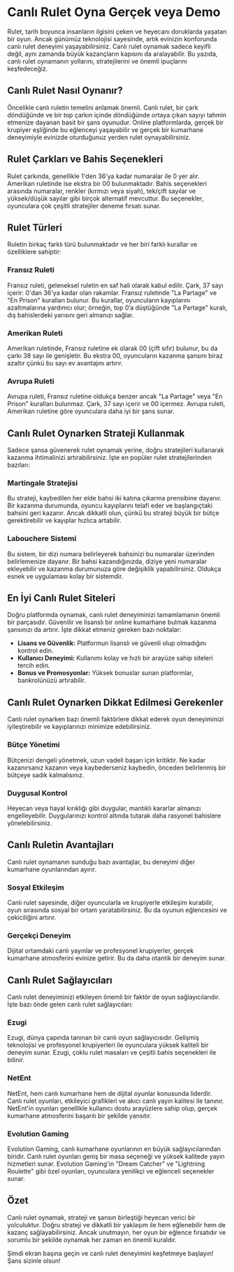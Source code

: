 # Canlı Rulet Oyna Gerçek veya Demo

Rulet, tarih boyunca insanların ilgisini çeken ve heyecanı doruklarda yaşatan bir oyun. Ancak günümüz teknolojisi sayesinde, artık evinizin konforunda canlı rulet deneyimi yaşayabilirsiniz. Canlı rulet oynamak sadece keyifli değil, aynı zamanda büyük kazançların kapısını da aralayabilir. Bu yazıda, canlı rulet oynamanın yollarını, stratejilerini ve önemli ipuçlarını keşfedeceğiz.

## Canlı Rulet Nasıl Oynanır?

Öncelikle canlı ruletin temelini anlamak önemli. Canlı rulet, bir çark döndüğünde ve bir top çarkın içinde döndüğünde ortaya çıkan sayıyı tahmin etmenize dayanan basit bir şans oyunudur. Online platformlarda, gerçek bir krupiyer eşliğinde bu eğlenceyi yaşayabilir ve gerçek bir kumarhane deneyimiyle evinizde oturduğunuz yerden rulet oynayabilirsiniz.

## Rulet Çarkları ve Bahis Seçenekleri

Rulet çarkında, genellikle 1'den 36'ya kadar numaralar ile 0 yer alır. Amerikan ruletinde ise ekstra bir 00 bulunmaktadır. Bahis seçenekleri arasında numaralar, renkler (kırmızı veya siyah), tek/çift sayılar ve yüksek/düşük sayılar gibi birçok alternatif mevcuttur. Bu seçenekler, oyunculara çok çeşitli stratejiler deneme fırsatı sunar.

## Rulet Türleri

Ruletin birkaç farklı türü bulunmaktadır ve her biri farklı kurallar ve özelliklere sahiptir:

### Fransız Ruleti

Fransız ruleti, geleneksel ruletin en saf hali olarak kabul edilir. Çark, 37 sayı içerir: 0'dan 36'ya kadar olan rakamlar. Fransız ruletinde "La Partage" ve "En Prison" kuralları bulunur. Bu kurallar, oyuncuların kayıplarını azaltmalarına yardımcı olur; örneğin, top 0’a düştüğünde "La Partage" kuralı, dış bahislerdeki yarısını geri almanızı sağlar.

### Amerikan Ruleti

Amerikan ruletinde, Fransız ruletine ek olarak 00 (çift sıfır) bulunur, bu da çarkı 38 sayı ile genişletir. Bu ekstra 00, oyuncuların kazanma şansını biraz azaltır çünkü bu sayı ev avantajını artırır.

### Avrupa Ruleti

Avrupa ruleti, Fransız ruletine oldukça benzer ancak "La Partage" veya "En Prison" kuralları bulunmaz. Çark, 37 sayı içerir ve 00 içermez. Avrupa ruleti, Amerikan ruletine göre oyunculara daha iyi bir şans sunar.

## Canlı Rulet Oynarken Strateji Kullanmak

Sadece şansa güvenerek rulet oynamak yerine, doğru stratejileri kullanarak kazanma ihtimalinizi artırabilirsiniz. İşte en popüler rulet stratejilerinden bazıları:

### Martingale Stratejisi

Bu strateji, kaybedilen her elde bahsi iki katına çıkarma prensibine dayanır. Bir kazanma durumunda, oyuncu kayıplarını telafi eder ve başlangıçtaki bahsini geri kazanır. Ancak dikkatli olun, çünkü bu strateji büyük bir bütçe gerektirebilir ve kayıplar hızlıca artabilir.

### Labouchere Sistemi

Bu sistem, bir dizi numara belirleyerek bahsinizi bu numaralar üzerinden belirlemenize dayanır. Bir bahsi kazandığınızda, diziye yeni numaralar ekleyebilir ve kazanma durumunuza göre değişiklik yapabilirsiniz. Oldukça esnek ve uygulaması kolay bir sistemdir.

## En İyi Canlı Rulet Siteleri

Doğru platformda oynamak, canlı rulet deneyiminizi tamamlamanın önemli bir parçasıdır. Güvenilir ve lisanslı bir online kumarhane bulmak kazanma şansınızı da artırır. İşte dikkat etmeniz gereken bazı noktalar:

* **Lisans ve Güvenlik:** Platformun lisanslı ve güvenli olup olmadığını kontrol edin.
* **Kullanıcı Deneyimi:** Kullanımı kolay ve hızlı bir arayüze sahip siteleri tercih edin.
* **Bonus ve Promosyonlar:** Yüksek bonuslar sunan platformlar, bankrolünüzü artırabilir.

## Canlı Rulet Oynarken Dikkat Edilmesi Gerekenler

Canlı rulet oynarken bazı önemli faktörlere dikkat ederek oyun deneyiminizi iyileştirebilir ve kayıplarınızı minimize edebilirsiniz.

### Bütçe Yönetimi

Bütçenizi dengeli yönetmek, uzun vadeli başarı için kritiktir. Ne kadar kazanırsanız kazanın veya kaybederseniz kaybedin, önceden belirlenmiş bir bütçeye sadık kalmalısınız.

### Duygusal Kontrol

Heyecan veya hayal kırıklığı gibi duygular, mantıklı kararlar almanızı engelleyebilir. Duygularınızı kontrol altında tutarak daha rasyonel bahislere yönelebilirsiniz.

## Canlı Ruletin Avantajları

Canlı rulet oynamanın sunduğu bazı avantajlar, bu deneyimi diğer kumarhane oyunlarından ayırır.

### Sosyal Etkileşim

Canlı rulet sayesinde, diğer oyuncularla ve krupiyerle etkileşim kurabilir, oyun sırasında sosyal bir ortam yaratabilirsiniz. Bu da oyunun eğlencesini ve çekiciliğini artırır.

### Gerçekçi Deneyim

Dijital ortamdaki canlı yayınlar ve profesyonel krupiyerler, gerçek kumarhane atmosferini evinize getirir. Bu da daha otantik bir deneyim sunar.

## Canlı Rulet Sağlayıcıları

Canlı rulet deneyiminizi etkileyen önemli bir faktör de oyun sağlayıcılarıdır. İşte bazı önde gelen canlı rulet sağlayıcıları:

### Ezugi

Ezugi, dünya çapında tanınan bir canlı oyun sağlayıcısıdır. Gelişmiş teknolojisi ve profesyonel krupiyerleri ile oyunculara yüksek kaliteli bir deneyim sunar. Ezugi, çoklu rulet masaları ve çeşitli bahis seçenekleri ile bilinir.

### NetEnt

NetEnt, hem canlı kumarhane hem de dijital oyunlar konusunda liderdir. Canlı rulet oyunları, etkileyici grafikleri ve akıcı canlı yayın kalitesi ile tanınır. NetEnt'in oyunları genellikle kullanıcı dostu arayüzlere sahip olup, gerçek kumarhane atmosferini başarılı bir şekilde yansıtır.

### Evolution Gaming

Evolution Gaming, canlı kumarhane oyunlarının en büyük sağlayıcılarından biridir. Canlı rulet oyunları geniş bir masa seçeneği ve yüksek kalitede yayın hizmetleri sunar. Evolution Gaming'in "Dream Catcher" ve "Lightning Roulette" gibi özel oyunları, oyunculara yenilikçi ve eğlenceli seçenekler sunar.

## Özet

Canlı rulet oynamak, strateji ve şansın birleştiği heyecan verici bir yolculuktur. Doğru strateji ve dikkatli bir yaklaşım ile hem eğlenebilir hem de kazanç sağlayabilirsiniz. Ancak unutmayın, her oyun bir eğlence fırsatıdır ve sorumlu bir şekilde oynamak her zaman en önemli kuraldır.

Şimdi ekran başına geçin ve canlı rulet deneyimini keşfetmeye başlayın! Şans sizinle olsun!
